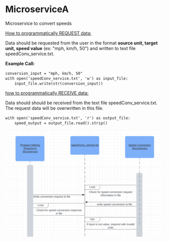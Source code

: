 # MicroserviceA
Microservice to convert speeds

<ins>
How to programmatically REQUEST data:
</ins>

  Data should be requested from the user in the format **source unit, target unit, speed value** (ex: "mph, km/h, 50") and written to text file speedConv_service.txt. 

**Example Call:**
```
conversion_input = "mph, km/h, 50"
with open('speedConv_service.txt', 'w') as input_file:
    input_file.write(str(conversion_input))
```

<ins>
how to programmatically RECEIVE data:
</ins>

  Data should should be received from the text file speedConv_service.txt. The request data will be overwritten in this file.
```
with open('speedConv_service.txt', 'r') as output_file:
    speed_output = output_file.read().strip()
```

![Model](https://github.com/binghreb/MicroserviceA/blob/main/UML.png)
